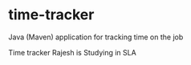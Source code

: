 # time-tracker
Java (Maven) application for tracking time on the job

Time tracker
Rajesh is Studying in SLA
